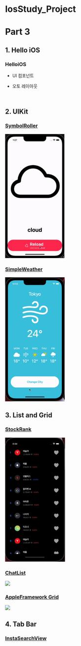 # IosStudy_Project

<h1>Part 3</h1>

<h2>1. Hello iOS</h2>

<h3>HelloiOS</h3>

- UI 컴포넌트

- 오토 레이아웃

  <br>

<h2>2. UIKit</h2>

<h3><a href="https://github.com/JinUng41/IosStudy/issues/8">SymbolRoller</a></h3>

<img src="https://github.com/JinUng41/IosStudy_Project/blob/master/Part3/2.%20UIKit/SybolRollerResult.gif" height="400">

<h3><a href="https://github.com/JinUng41/IosStudy/issues/9">SimpleWeather</a></h3>

<img src="https://github.com/JinUng41/IosStudy_Project/blob/master/Part3/2.%20UIKit/SimpleWeatherResult.gif" height="400">

<br>

<h2>3. List and Grid</h2>

<h3><a href="https://github.com/JinUng41/IosStudy/issues/11">StockRank</a></h3>

<img src="https://github.com/JinUng41/IosStudy_Project/blob/master/Part3/3.%20List%20and%20Grid/StockRankResult.gif" height="400">

<h3><a href="https://github.com/JinUng41/IosStudy/issues/12">ChatList</a></h3>

<img src="https://github.com/JinUng41/IosStudy_Project/blob/master/Part3/3.%20List%20and%20Grid/ChatListResult.gif" height="400">

<h3><a href="https://github.com/JinUng41/IosStudy/issues/13">AppleFramework Grid</a></h3>

<img src="https://github.com/JinUng41/IosStudy_Project/blob/master/Part3/3.%20List%20and%20Grid/AppleFrameworkResult.gif" height="400">

<br>

<h2>4. Tab Bar</h2>

<h3><a href="https://github.com/JinUng41/IosStudy/issues/15">InstaSearchView</a></h3>

<img src="" height="400">
